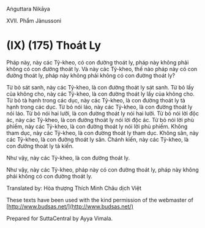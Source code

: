 Aṅguttara Nikāya

XVII. Phẩm Jànussoni

# (IX) (175) Thoát Ly

Pháp này, này các Tỷ-kheo, có con đường thoát ly, pháp này không phải không có con đường thoát ly. Và này các Tỷ-kheo, thế nào pháp này có con đường thoát ly, pháp này không phải không có con đường thoát ly?

Từ bỏ sát sanh, này các Tỷ-kheo, là con đường thoát ly sát sanh. Từ bỏ lấy của không cho, này các Tỷ-kheo, là con đường thoát ly lấy của không cho. Từ bỏ tà hạnh trong các dục, này các Tỷ-kheo, là con đường thoát ly tà hạnh trong các dục. Từ bỏ nói láo, này các Tỷ-kheo, là con đường thoát ly nói láo. Từ bỏ nói hai lưỡi, là con đường thoát ly nói hai lưỡi. Từ bỏ nói lời độc ác, này các Tỷ-kheo, là con đường thoát ly nói lời độc ác. Từ bỏ nói lời phù phiếm, này các Tỷ-kheo, là con đường thoát ly nói lời phù phiếm. Không tham dục, này các Tỷ-kheo, là con đường thoát ly tham dục. Không sân, này các Tỷ-kheo, là con đường thoát ly sân. Chánh kiến, này các Tỷ-kheo, là con đường thoát ly tà kiến.

Như vậy, này các Tỷ-kheo, là con đường thoát ly.

Như vậy, này các Tỷ-kheo, pháp này có con đường thoát ly, pháp này không phải không có con đường thoát ly.

Translated by: Hòa thượng Thích Minh Châu dịch Việt

These texts have been used with the kind permission of the webmaster of [http://www.budsas.net/](http://www.budsas.net/)

Prepared for SuttaCentral by Ayya Vimala.